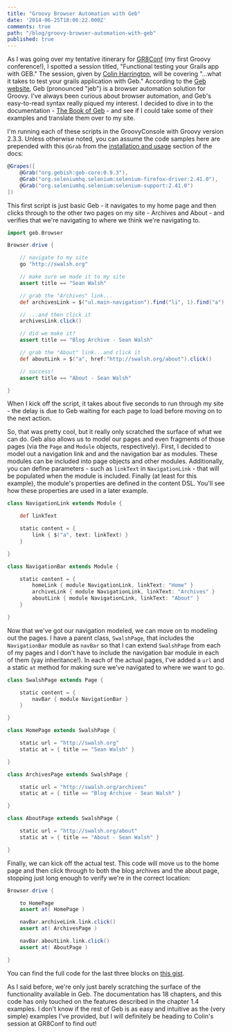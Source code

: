 ```yaml
---
title: "Groovy Browser Automation with Geb"
date: '2014-06-25T18:06:22.000Z'
comments: true
path: "/blog/groovy-browser-automation-with-geb"
published: true
---
```

As I was going over my tentative itinerary for [GR8Conf](http://gr8conf.us) (my first Groovy conference!), I spotted a session titled, "Functional testing your Grails app with GEB." The session, given by [Colin Harrington](https://twitter.com/ColinHarrington), will be covering "...what it takes to test your grails application with Geb." According to the [Geb website](http://www.gebish.org/), Geb (pronounced "jeb") is a browser automation solution for Groovy. I've always been curious about browser automation, and Geb's easy-to-read syntax really piqued my interest. I decided to dive in to the documentation - [The Book of Geb](http://www.gebish.org/manual/current/) - and see if I could take some of their examples and translate them over to my site.

<!-- more -->

I'm running each of these scripts in the GroovyConsole with Groovy version 2.3.3. Unless otherwise noted, you can assume the code samples here are prepended with this `@Grab` from the [installation and usage](http://www.gebish.org/manual/current/intro.html#installation__usage) section of the docs:

``` groovy
@Grapes([
	@Grab("org.gebish:geb-core:0.9.3"),
	@Grab("org.seleniumhq.selenium:selenium-firefox-driver:2.41.0"),
	@Grab("org.seleniumhq.selenium:selenium-support:2.41.0")
])
```

This first script is just basic Geb - it navigates to my home page and then clicks through to the other two pages on my site - Archives and About - and verifies that we're navigating to where we think we're navigating to.

``` groovy
import geb.Browser

Browser.drive {

	// navigate to my site
	go "http://swalsh.org"

	// make sure we made it to my site
	assert title == "Sean Walsh"

	// grab the "Archives" link...
	def archivesLink = $("ul.main-navigation").find("li", 1).find("a")

	// ...and then click it
	archivesLink.click()

	// did we make it?
	assert title == "Blog Archive - Sean Walsh"

	// grab the "About" link...and click it
	def aboutLink = $("a", href:"http://swalsh.org/about").click()

	// success!
	assert title == "About - Sean Walsh"

}
```

When I kick off the script, it takes about five seconds to run through my site - the delay is due to Geb waiting for each page to load before moving on to the next action.

So, that was pretty cool, but it really only scratched the surface of what we can do. Geb also allows us to model our pages and even fragments of those pages (via the `Page` and `Module` objects, respectively). First, I decided to model out a navigation link and and the navigation bar as modules. These modules can be included into page objects and other modules. Additionally, you can define parameters - such as `linkText` in `NavigationLink` - that will be populated when the module is included. Finally (at least for this example), the module's properties are defined in the content DSL. You'll see how these properties are used in a later example.

```groovy
class NavigationLink extends Module {

	def linkText

	static content = {
		link { $("a", text: linkText) }
	}

}

class NavigationBar extends Module {

	static content = {
		homeLink { module NavigationLink, linkText: "Home" }
		archiveLink { module NavigationLink, linkText: "Archives" }
		aboutLink { module NavigationLink, linkText: "About" }
	}

}
```

Now that we've got our navigation modeled, we can move on to modeling out the pages. I have a parent class, `SwalshPage`, that includes the `NavigationBar` module as `navBar` so that I can extend `SwalshPage` from each of my pages and I don't have to include the navigation bar module in each of them (yay inheritance!). In each of the actual pages, I've added a `url` and a static `at` method for making sure we've navigated to where we want to go.

```groovy
class SwalshPage extends Page {

	static content = {
		navBar { module NavigationBar }
	}

}

class HomePage extends SwalshPage {

	static url = "http://swalsh.org"
	static at = { title == "Sean Walsh" }

}

class ArchivesPage extends SwalshPage {

	static url = "http://swalsh.org/archives"
	static at = { title == "Blog Archive - Sean Walsh" }

}

class AboutPage extends SwalshPage {

	static url = "http://swalsh.org/about"
	static at = { title == "About - Sean Walsh" }

}
```

Finally, we can kick off the actual test. This code will move us to the home page and then click through to both the blog archives and the about page, stopping just long enough to verify we're in the correct location:

```groovy
Browser.drive {

	to HomePage
	assert at( HomePage )

	navBar.archiveLink.link.click()
	assert at( ArchivesPage )

	navBar.aboutLink.link.click()
	assert at( AboutPage )

}
```

You can find the full code for the last three blocks on [this gist](https://gist.github.com/s992/a935c39fa2c600cee740).

As I said before, we're only just barely scratching the surface of the functionality available in Geb. The documentation has 18 chapters, and this code has only touched on the features described in the chapter 1.4 examples. I don't know if the rest of Geb is as easy and intuitive as the (very simple) examples I've provided, but I will definitely be heading to Colin's session at GR8Conf to find out!
